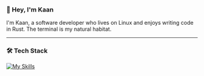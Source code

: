 ### 👋 Hey, I'm Kaan

I'm Kaan, a software developer who lives on Linux and enjoys writing code in Rust. The terminal is my natural habitat.

---

### 🛠️ Tech Stack  
[![My Skills](https://skillicons.dev/icons?i=linux,neovim,rust,typescript,supabase,nextjs&perline=6)](https://skillicons.dev)

